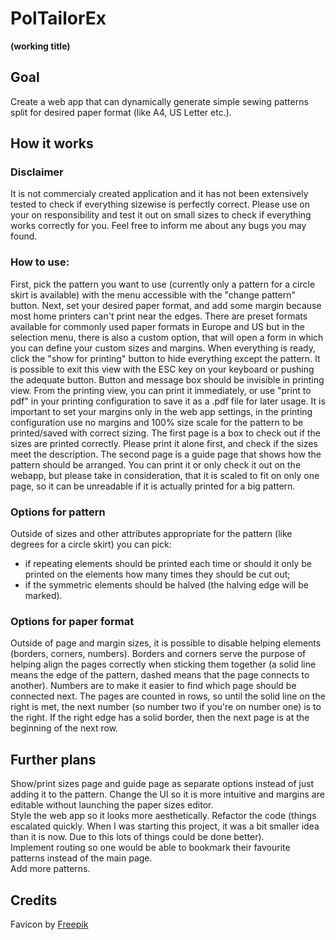 # PolTailorEx
**(working title)**

## Goal
Create a web app that can dynamically generate simple sewing patterns split for desired paper format (like A4, US Letter etc.).

## How it works
### Disclaimer
It is not commercialy created application and it has not been extensively tested to check if everything sizewise is perfectly correct. Please use on your on responsibility and test it out on small sizes to check if everything works correctly for you. Feel free to inform me about any bugs you may found.

### How to use: 
First, pick the pattern you want to use (currently only a pattern for a circle skirt is available) with the menu accessible with the "change pattern" button. Next, set your desired paper format, and add some margin because most home printers can't print near the edges. There are preset formats available for commonly used paper formats in Europe and US but in the selection menu, there is also a custom option, that will open a form in which you can define your custom sizes and margins. When everything is ready, click the "show for printing" button to hide everything except the pattern. It is possible to exit this view with the ESC key on your keyboard or pushing the adequate button. Button and message box should be invisible in printing view. From the printing view, you can print it immediately, or use "print to pdf" in your printing configuration to save it as a .pdf file for later usage. It is important to set your margins only in the web app settings, in the printing configuration use no margins and 100% size scale for the pattern to be printed/saved with correct sizing. The first page is a box to check out if the sizes are printed correctly. Please print it alone first, and check if the sizes meet the description. The second page is a guide page that shows how the pattern should be arranged. You can print it or only check it out on the webapp, but please take in consideration, that it is scaled to fit on only one page, so it can be unreadable if it is actually printed for a big pattern.

### Options for pattern
Outside of sizes and other attributes appropriate for the pattern (like degrees for a circle skirt) you can pick:
- if repeating elements should be printed each time or should it only be printed on the elements how many times they should be cut out;
- if the symmetric elements should be halved (the halving edge will be marked).

### Options for paper format
Outside of page and margin sizes, it is possible to disable helping elements (borders, corners, numbers). Borders and corners serve the purpose of helping align the pages correctly when sticking them together (a solid line means the edge of the pattern, dashed means that the page connects to another). Numbers are to make it easier to find which page should be connected next. The pages are counted in rows, so until the solid line on the right is met, the next number (so number two if you're on number one) is to the right. If the right edge has a solid border, then the next page is at the beginning of the next row.

## Further plans
Show/print sizes page and guide page as separate options instead of just adding it to the pattern.
Change the UI so it is more intuitive and margins are editable without launching the paper sizes editor.  
Style the web app so it looks more aesthetically.
Refactor the code (things escalated quickly. When I was starting this project, it was a bit smaller idea than it is now. Due to this lots of things could be done better).  
Implement routing so one would be able to bookmark their favourite patterns instead of the main page.  
Add more patterns.

## Credits
Favicon by [Freepik](freepik.com "Freepik")
